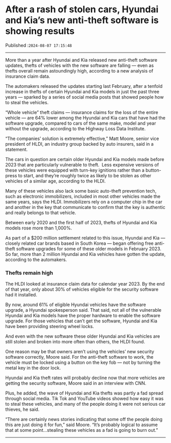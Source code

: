 # After a rash of stolen cars, Hyundai and Kia’s new anti-theft software is showing results

Published :`2024-08-07 17:15:48`

---

More than a year after Hyundai and Kia released new anti-theft software updates, thefts of vehicles with the new software are falling — even as thefts overall remain astoundingly high, according to a new analysis of insurance claim data.

The automakers released the updates starting last February, after a tenfold increase in thefts of certain Hyundai and Kia models in just the past three years — sparked by a series of social media posts that showed people how to steal the vehicles.

“Whole vehicle” theft claims — insurance claims for the loss of the entire vehicle — are 64% lower among the Hyundai and Kia cars that have had the software upgrade, compared to cars of the same make, model and year without the upgrade, according to the Highway Loss Data Institute.

“The companies’ solution is extremely effective,” Matt Moore, senior vice president of HLDI, an industry group backed by auto insurers, said in a statement.

The cars in question are certain older Hyundai and Kia models made before 2023 that are particularly vulnerable to theft.  Less expensive versions of these vehicles were equipped with turn-key ignitions rather than a button-press to start, and they’re roughly twice as likely to be stolen as other vehicles of a similar age, according to the HLDI.

Many of these vehicles also lack some basic auto-theft prevention tech, such as electronic immobilizers, included in most other vehicles made the same years, says the HLDI. Immobilizers rely on a computer chip in the car and another in the key that communicate to confirm that the key is authentic and really belongs to that vehicle.

Between early 2020 and the first half of 2023, thefts of Hyundai and Kia models rose more than 1,000%.

As part of a $200 million settlement related to this issue, Hyundai and Kia — closely related car brands based in South Korea — began offering free anti-theft software upgrades for some of these older models in February 2023. So far, more than 2 million Hyundai and Kia vehicles have gotten the update, according to the automakers.

### Thefts remain high

The HLDI looked at insurance claim data for calendar year 2023. By the end of that year, only about 30% of vehicles eligible for the security software had it installed.

By now, around 61% of eligible Hyundai vehicles have the software upgrade, a Hyundai spokesperson said. That said, not all of the vulnerable Hyundai and Kia models have the proper hardware to enable the software upgrade. For those vehicles that can’t get the software, Hyundai and Kia have been providing steering wheel locks.

And even with the new software these older Hyundai and Kia vehicles are still stolen and broken into more often than others, the HLDI found.

One reason may be that owners aren’t using the vehicles’ new security software correctly, Moore said. For the anti-theft software to work, the vehicle must be locked using a button on the key fob — not by turning the metal key in the door lock.

Hyundai and Kia theft rates will probably decline now that more vehicles are getting the security software, Moore said in an interview with CNN.

Plus, he added, the wave of Hyundai and Kia thefts was partly a fad spread through social media. Tik Tok and YouTube videos showed how easy it was to steal these vehicles, and many of the people doing it were not serious car thieves, he said.

“There are certainly news stories indicating that some off the people doing this are just doing it for fun,” said Moore. “It’s probably logical to assume that at some point…stealing these vehicles as a fad is going to burn out.”

---

